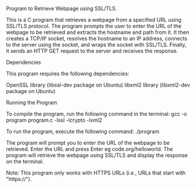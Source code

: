 Program to Retrieve Webpage using SSL/TLS.

This is a C program that retrieves a webpage from a specified URL using SSL/TLS protocol. The program prompts the user to enter the URL of the webpage to be retrieved and extracts the hostname and path from it. It then creates a TCP/IP socket, resolves the hostname to an IP address, connects to the server using the socket, and wraps the socket with SSL/TLS. Finally, it sends an HTTP GET request to the server and receives the response.

Dependencies

This program requires the following dependencies:

OpenSSL library (libssl-dev package on Ubuntu)
libxml2 library (libxml2-dev package on Ubuntu)

Running the Program

To compile the program, run the following command in the terminal:
gcc -o program program.c -lssl -lcrypto -lxml2

To run the program, execute the following command:
./program

The program will prompt you to enter the URL of the webpage to be retrieved. Enter the URL and press Enter eg code.org/helloworld. The program will retrieve the webpage using SSL/TLS and display the response on the terminal.

Note: This program only works with HTTPS URLs (i.e., URLs that start with "https://").
